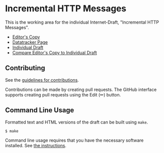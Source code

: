 # Incremental HTTP Messages

This is the working area for the individual Internet-Draft, "Incremental HTTP Messages".

* [Editor's Copy](https://kazuho.github.io/draft-kazuho-httpbis-incremental-http/#go.draft-kazuho-httpbis-incremental-http.html)
* [Datatracker Page](https://datatracker.ietf.org/doc/draft-kazuho-httpbis-incremental-http)
* [Individual Draft](https://datatracker.ietf.org/doc/html/draft-kazuho-httpbis-incremental-http)
* [Compare Editor's Copy to Individual Draft](https://kazuho.github.io/draft-kazuho-httpbis-incremental-http/#go.draft-kazuho-httpbis-incremental-http.diff)


## Contributing

See the
[guidelines for contributions](https://github.com/kazuho/draft-kazuho-httpbis-incremental-http/blob/main/CONTRIBUTING.md).

Contributions can be made by creating pull requests.
The GitHub interface supports creating pull requests using the Edit (✏) button.


## Command Line Usage

Formatted text and HTML versions of the draft can be built using `make`.

```sh
$ make
```

Command line usage requires that you have the necessary software installed.  See
[the instructions](https://github.com/martinthomson/i-d-template/blob/main/doc/SETUP.md).


